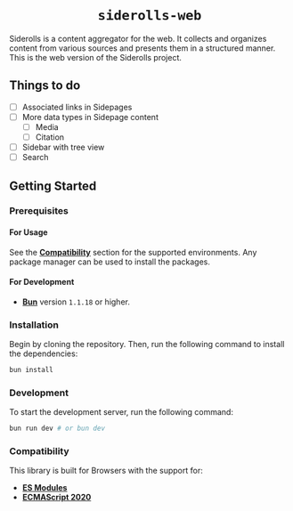 <!-- <p align="center">
  <a href="https://lysand.org"><img src="https://cdn.lysand.org/logo-long-dark.webp" alt="Lysand Logo" height="110"></a>
</p> -->

<center><h1><code>siderolls-web</code></h1></center>

Siderolls is a content aggregator for the web. It collects and organizes content from various sources and presents them in a structured manner. This is the web version of the Siderolls project.

## Things to do
- [ ] Associated links in Sidepages
- [ ] More data types in Sidepage content
  - [ ] Media
  - [ ] Citation
- [ ] Sidebar with tree view
- [ ] Search

## Getting Started

### Prerequisites

#### For Usage

See the [**Compatibility**](#compatibility) section for the supported environments. Any package manager can be used to install the packages.

#### For Development

- [**Bun**](https://bun.sh) version `1.1.18` or higher.

### Installation

Begin by cloning the repository. Then, run the following command to install the dependencies:

```sh
bun install
```

### Development

To start the development server, run the following command:

```sh
bun run dev # or bun dev
```

### Compatibility

This library is built for Browsers with the support for:

- [**ES Modules**](https://nodejs.org/api/esm.html)
- [**ECMAScript 2020**](https://www.ecma-international.org/ecma-262/11.0/index.html)
